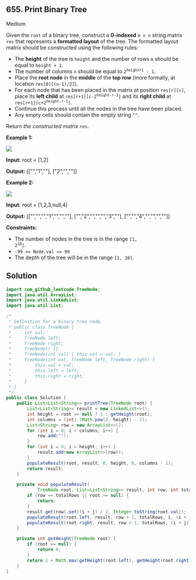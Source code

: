 ## 655\. Print Binary Tree

Medium

Given the `root` of a binary tree, construct a **0-indexed** `m x n` string matrix `res` that represents a **formatted layout** of the tree. The formatted layout matrix should be constructed using the following rules:

*   The **height** of the tree is `height` and the number of rows `m` should be equal to `height + 1`.
*   The number of columns `n` should be equal to <code>2<sup>height+1</sup> - 1</code>.
*   Place the **root node** in the **middle** of the **top row** (more formally, at location `res[0][(n-1)/2]`).
*   For each node that has been placed in the matrix at position `res[r][c]`, place its **left child** at <code>res[r+1][c-2<sup>height-r-1</sup>]</code> and its **right child** at <code>res[r+1][c+2<sup>height-r-1</sup>]</code>.
*   Continue this process until all the nodes in the tree have been placed.
*   Any empty cells should contain the empty string `""`.

Return _the constructed matrix_ `res`.

**Example 1:**

![](https://assets.leetcode.com/uploads/2021/05/03/print1-tree.jpg)

**Input:** root = [1,2]

**Output:** [["","1",""], ["2","",""]]

**Example 2:**

![](https://assets.leetcode.com/uploads/2021/05/03/print2-tree.jpg)

**Input:** root = [1,2,3,null,4]

**Output:** [["","","","1","","",""], ["","2","","","","3",""], ["","","4","","","",""]]

**Constraints:**

*   The number of nodes in the tree is in the range <code>[1, 2<sup>10</sup>]</code>.
*   `-99 <= Node.val <= 99`
*   The depth of the tree will be in the range `[1, 10]`.

## Solution

```java
import com_github_leetcode.TreeNode;
import java.util.ArrayList;
import java.util.LinkedList;
import java.util.List;

/*
 * Definition for a binary tree node.
 * public class TreeNode {
 *     int val;
 *     TreeNode left;
 *     TreeNode right;
 *     TreeNode() {}
 *     TreeNode(int val) { this.val = val; }
 *     TreeNode(int val, TreeNode left, TreeNode right) {
 *         this.val = val;
 *         this.left = left;
 *         this.right = right;
 *     }
 * }
 */
public class Solution {
    public List<List<String>> printTree(TreeNode root) {
        List<List<String>> result = new LinkedList<>();
        int height = root == null ? 1 : getHeight(root);
        int columns = (int) (Math.pow(2, height) - 1);
        List<String> row = new ArrayList<>();
        for (int i = 0; i < columns; i++) {
            row.add("");
        }
        for (int i = 0; i < height; i++) {
            result.add(new ArrayList<>(row));
        }
        populateResult(root, result, 0, height, 0, columns - 1);
        return result;
    }

    private void populateResult(
            TreeNode root, List<List<String>> result, int row, int totalRows, int i, int j) {
        if (row == totalRows || root == null) {
            return;
        }
        result.get(row).set((i + j) / 2, Integer.toString(root.val));
        populateResult(root.left, result, row + 1, totalRows, i, (i + j) / 2 - 1);
        populateResult(root.right, result, row + 1, totalRows, (i + j) / 2 + 1, j);
    }

    private int getHeight(TreeNode root) {
        if (root == null) {
            return 0;
        }
        return 1 + Math.max(getHeight(root.left), getHeight(root.right));
    }
}
```
